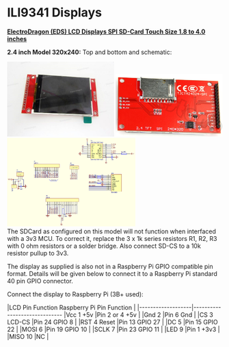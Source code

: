 # ILI9341 Displays

[**ElectroDragon (EDS) LCD Displays SPI SD-Card Touch Size 1.8 to 4.0 inches**](https://www.electrodragon.com/product/eds-tft-lcd-lcm-spi-interface-variable1-82-2/)

**2.4 inch Model 320x240:** 
Top and bottom and schematic:
<p align="left">
<img src="images/pic1.jpg" width="250" />  
<img src="images/pic3.jpg" width="250" /> 
<img src="images/schematic1.jpg" width="300" />  
<br>
The SDCard as configured on this model will not function when interfaced with a 3v3 MCU. To correct it, replace the 3 x 1k series resistors R1, R2, R3 with 0 ohm resistors or a solder bridge. Also connect SD-CS to a 10k resistor pullup to 3v3.

The display as supplied is also not in a Raspberry Pi GPIO compatible pin format. Details will be given below to connect it to a Raspberry Pi standard 40 pin GPIO connector.

Connect the display to Raspberry Pi (3B+ used):

|LCD Pin Function    Raspberry Pi Pin Function    |
|-------------------|------------------------------
|Vcc  1  +5v        |Pin 2 or 4       +5v         |
|Gnd  2             |Pin 6            Gnd         |
|CS   3  LCD-CS     |Pin 24           GPIO 8      |
|RST  4  Reset      |Pin 13           GPIO 27     |
|DC   5             |Pin 15           GPIO 22     |
|MOSI 6             |Pin 19           GPIO 10     |
|SCLK 7             |Pin 23           GPIO 11     |
|LED  9             |Pin 1            +3v3        |
|MISO 10            |NC                           |



